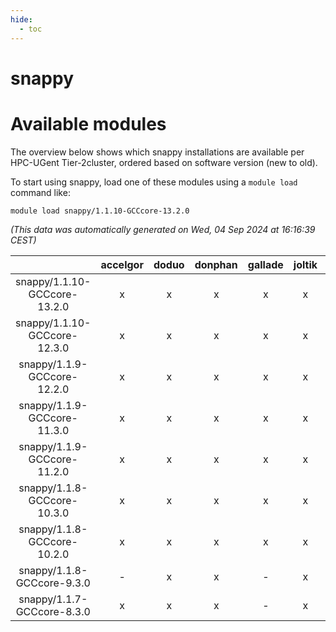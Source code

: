 ```yaml
---
hide:
  - toc
---
```


snappy
======

# Available modules


The overview below shows which snappy installations are available per HPC-UGent Tier-2cluster, ordered based on software version (new to old).

To start using snappy, load one of these modules using a `module load` command like:

```shell
module load snappy/1.1.10-GCCcore-13.2.0
```

*(This data was automatically generated on Wed, 04 Sep 2024 at 16:16:39 CEST)*  

| |accelgor|doduo|donphan|gallade|joltik|shinx|skitty|
| :---: | :---: | :---: | :---: | :---: | :---: | :---: | :---: |
|snappy/1.1.10-GCCcore-13.2.0|x|x|x|x|x|x|x|
|snappy/1.1.10-GCCcore-12.3.0|x|x|x|x|x|x|x|
|snappy/1.1.9-GCCcore-12.2.0|x|x|x|x|x|-|x|
|snappy/1.1.9-GCCcore-11.3.0|x|x|x|x|x|-|x|
|snappy/1.1.9-GCCcore-11.2.0|x|x|x|x|x|-|x|
|snappy/1.1.8-GCCcore-10.3.0|x|x|x|x|x|-|x|
|snappy/1.1.8-GCCcore-10.2.0|x|x|x|x|x|-|x|
|snappy/1.1.8-GCCcore-9.3.0|-|x|x|-|x|-|x|
|snappy/1.1.7-GCCcore-8.3.0|x|x|x|-|x|-|x|
